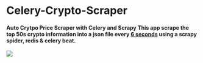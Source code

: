 # Celery-Crypto-Scraper
<h4>Auto Crytpo Price Scraper with Celery and Scrapy
This app scrape the top 50s crypto information into a json file every <b><u>6 seconds</u></b> using a scrapy spider, redis & celery beat.</h4>  

![](https://github.com/HamedPoorgholam/Celery-Crypto-Scraper/tree/master/gif)
